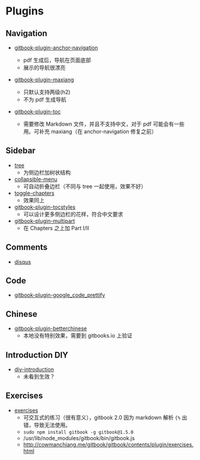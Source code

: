 
# Plugins

## Navigation

* [gitbook-plugin-anchor-navigation](https://github.com/yaneryou/gitbook-plugin-anchor-navigation)
    -   pdf 生成后，导航在页面底部
    -   展示的导航很漂亮
* [gitbook-plugin-maxiang](http://plugins.gitbook.com/plugin/maxiang)
    -   只默认支持两级(h2)
    -   不为 pdf 生成导航

* [gitbook-plugin-toc](http://plugins.gitbook.com/plugin/toc)
    -   需要修改 Markdown 文件，并且不支持中文，对于 pdf 可能会有一些用。可补充 maxiang（在 anchor-navigation 修复之前）

## Sidebar

* [tree](http://plugins.gitbook.com/plugin/tree)
    -   为侧边栏加树状结构
* [collapsible-menu](http://plugins.gitbook.com/plugin/collapsible-menu)
    -   可自动折叠边栏（不同与 tree 一起使用，效果不好）
* [toggle-chapters](http://plugins.gitbook.com/plugin/toggle-chapters)
    -   效果同上
* [gitbook-plugin-tocstyles](http://plugins.gitbook.com/plugin/tocstyles)
    -   可以设计更多侧边栏的花样，符合中文要求
* [gitbook-plugin-multipart](http://plugins.gitbook.com/plugin/multipart)
    -   在 Chapters 之上加 Part I/II

## Comments

* [disqus](http://plugins.gitbook.com/plugin/disqus)

## Code

* [gitbook-plugin-google_code_prettify](http://plugins.gitbook.com/plugin/google_code_prettify)

## Chinese

* [gitbook-plugin-betterchinese](http://plugins.gitbook.com/plugin/betterchinese)
    -   本地没有特别效果，需要到 gitbooks.io 上验证

## Introduction DIY

* [diy-introduction](http://plugins.gitbook.com/plugin/diy-introduction)
    -   未看到生效？

## Exercises

* [exercises](http://plugins.gitbook.com/plugin/exercises)
    -   可交互式的练习（很有意义），gitbook 2.0 因为 markdown 解析 `{%` 出错，导致无法使用。
    -   `sudo npm install gitbook -g gitbook@1.5.0`
    -   /usr/lib/node_modules/gitbook/bin/gitbook.js
    -   http://cowmanchiang.me/gitbook/gitbook/contents/plugin/exercises.html
